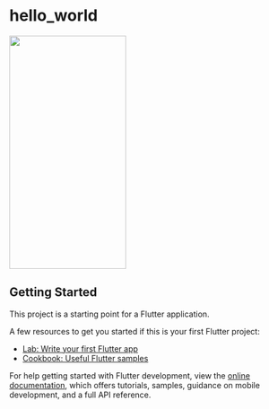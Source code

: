 # hello_world

<p float="left">
<img src="https://user-images.githubusercontent.com/45852402/218733381-81b93500-4b9d-4776-9570-c027f304710a.png" width="208" height="416">
</p>

## Getting Started

This project is a starting point for a Flutter application.

A few resources to get you started if this is your first Flutter project:

- [Lab: Write your first Flutter app](https://docs.flutter.dev/get-started/codelab)
- [Cookbook: Useful Flutter samples](https://docs.flutter.dev/cookbook)

For help getting started with Flutter development, view the
[online documentation](https://docs.flutter.dev/), which offers tutorials,
samples, guidance on mobile development, and a full API reference.

